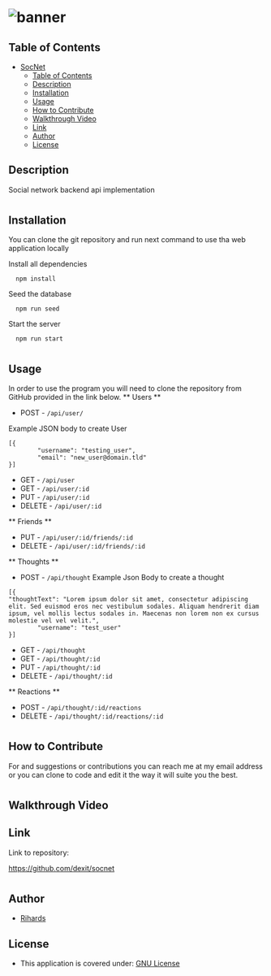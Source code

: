 # ![banner](https://github.com/dexit/SocNet/assets/6205151/9a330b57-3359-4cba-8f0b-b5d4375d2339)



## Table of Contents

- [SocNet](#socnet)
  - [Table of Contents](#table-of-contents)
  - [Description](#description)
  - [Installation](#installation)
  - [Usage](#usage)
  - [How to Contribute](#how-to-contribute)
  - [Walkthrough Video](#walkthrough-video)
  - [Link](#link)
  - [Author](#author)
  - [License](#license)

## Description
Social network backend api implementation
#
## Installation

You can clone the git repository and run next command to use tha web application locally

Install all dependencies

```
  npm install
```

Seed the database

```
  npm run seed
```

Start the server

```
  npm run start
```
#
## Usage
In order to use the program you will need to clone the repository from GitHub provided in the link below.
** Users **
- POST - ```/api/user/```
 
Example JSON body to create User
``` 
[{
		"username": "testing_user",
		"email": "new_user@domain.tld"
}]
 ```
- GET - ```/api/user```
- GET - ```/api/user/:id```
- PUT - ``` /api/user/:id ```
- DELETE - ``` /api/user/:id  ```
 
** Friends **
- PUT - ```/api/user/:id/friends/:id```
- DELETE - ```/api/user/:id/friends/:id```
 
** Thoughts **
- POST - ```/api/thought```
Example Json Body to create a thought
 
```
[{ 
"thoughtText": "Lorem ipsum dolor sit amet, consectetur adipiscing elit. Sed euismod eros nec vestibulum sodales. Aliquam hendrerit diam ipsum, vel mollis lectus sodales in. Maecenas non lorem non ex cursus molestie vel vel velit.",
		"username": "test_user"
}]
```
 
- GET - ```/api/thought```
- GET - ```/api/thought/:id```
- PUT - ```/api/thought/:id```
- DELETE - ```/api/thought/:id ```
 
** Reactions **
- POST - ```/api/thought/:id/reactions```
- DELETE -  ```/api/thought/:id/reactions/:id```
#
## How to Contribute
For and suggestions or contributions you can reach me at my email address or you can clone to code and edit it the way it will suite you the best.
#
## Walkthrough Video



## Link
Link to repository:

https://github.com/dexit/socnet

#
## Author


- [Rihards](https://github.com/dexit)


## License

- This application is covered under: [GNU License](https://choosealicense.com/licenses/gnu-mit/)
